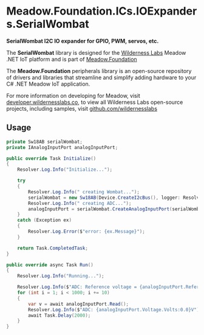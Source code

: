 # Meadow.Foundation.ICs.IOExpanders.SerialWombat

**SerialWombat I2C IO expander for GPIO, PWM, servos, etc.**

The **SerialWombat** library is designed for the [Wilderness Labs](www.wildernesslabs.co) Meadow .NET IoT platform and is part of [Meadow.Foundation](https://developer.wildernesslabs.co/Meadow/Meadow.Foundation/)

The **Meadow.Foundation** peripherals library is an open-source repository of drivers and libraries that streamline and simplify adding hardware to your C# .NET Meadow IoT application.

For more information on developing for Meadow, visit [developer.wildernesslabs.co](http://developer.wildernesslabs.co/), to view all Wilderness Labs open-source projects, including samples, visit [github.com/wildernesslabs](https://github.com/wildernesslabs/)

## Usage

```csharp
private Sw18AB serialWombat;
private IAnalogInputPort analogInputPort;

public override Task Initialize()
{
    Resolver.Log.Info("Initialize...");

    try
    {
        Resolver.Log.Info(" creating Wombat...");
        serialWombat = new Sw18AB(Device.CreateI2cBus(), logger: Resolver.Log);
        Resolver.Log.Info(" creating ADC...");
        analogInputPort = serialWombat.CreateAnalogInputPort(serialWombat.Pins.WP0);
    }
    catch (Exception ex)
    {
        Resolver.Log.Error($"error: {ex.Message}");
    }

    return Task.CompletedTask;
}

public override async Task Run()
{
    Resolver.Log.Info("Running...");

    Resolver.Log.Info($"ADC: Reference voltage = {analogInputPort.ReferenceVoltage.Volts:0.0}V");
    for (int i = 1; i < 1000; i += 10)
    {
        var v = await analogInputPort.Read();
        Resolver.Log.Info($"ADC: {analogInputPort.Voltage.Volts:0.0}V");
        await Task.Delay(2000);
    }
}

```
